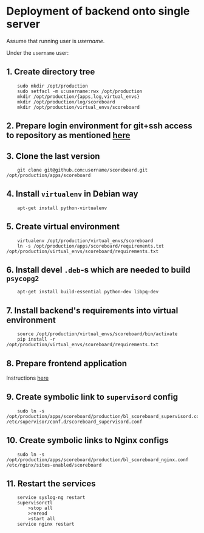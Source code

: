 # Deployment of backend onto single server

Assume that running user is _username_.

Under the `username` user:

## 1. Create directory tree

        sudo mkdir /opt/production
        sudo setfacl -m u:username:rwx /opt/production
        mkdir /opt/production/{apps,log,virtual_envs}
        mkdir /opt/production/log/scoreboard
        mkdir /opt/production/virtual_envs/scoreboard

## 2. Prepare login environment for git+ssh access to repository as mentioned [here](ssh_to_git.md)

## 3. Clone the last version

        git clone git@github.com:username/scoreboard.git /opt/production/apps/scoreboard

## 4. Install `virtualenv` in Debian way

        apt-get install python-virtualenv

## 5. Create virtual environment

        virtualenv /opt/production/virtual_envs/scoreboard
        ln -s /opt/production/apps/scoreboard/requirements.txt /opt/production/virtual_envs/scoreboard/requirements.txt

## 6. Install devel `.deb`-s which are needed to build `psycopg2`

        apt-get install build-essential python-dev libpq-dev

## 7. Install backend's requirements into virtual environment 

        source /opt/production/virtual_envs/scoreboard/bin/activate
        pip install -r /opt/production/virtual_envs/scoreboard/requirements.txt

## 8. Prepare frontend application

Instructions [here](frontend_deployment.md)
 
## 9. Create symbolic link to `supervisord` config

        sudo ln -s /opt/production/apps/scoreboard/production/bl_scoreboard_supervisord.conf /etc/supervisor/conf.d/scoreboard_supervisord.conf

## 10. Create symbolic links to Nginx configs

        sudo ln -s /opt/production/apps/scoreboard/production/bl_scoreboard_nginx.conf /etc/nginx/sites-enabled/scoreboard

## 11. Restart the services

        service syslog-ng restart
        supervisorctl
            >stop all
            >reread
            >start all
        service nginx restart
